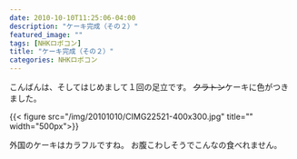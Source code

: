 ```yaml
---
date: 2010-10-10T11:25:06-04:00
description: "ケーキ完成（その２）"
featured_image: ""
tags: [NHKロボコン]
title: "ケーキ完成（その２）"
categories: NHKロボコン
---
```


こんばんは、そしてはじめまして１回の足立です。
<strike>クラトン</strike>ケーキに色がつきました。

{{< figure src="/img/20101010/CIMG22521-400x300.jpg" title="" width="500px">}}

外国のケーキはカラフルですね。
お腹こわしそうでこんなの食べれません。
